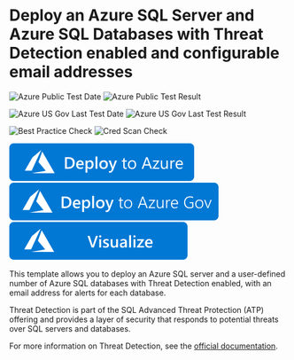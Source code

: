 # Deploy an Azure SQL Server and Azure SQL Databases with Threat Detection enabled and configurable email addresses

![Azure Public Test Date](https://azurequickstartsservice.blob.core.windows.net/badges/quickstarts/microsoft.sql/sql-threat-detection-db-policy-multiple-databases/PublicLastTestDate.svg)
![Azure Public Test Result](https://azurequickstartsservice.blob.core.windows.net/badges/quickstarts/microsoft.sql/sql-threat-detection-db-policy-multiple-databases/PublicDeployment.svg)

![Azure US Gov Last Test Date](https://azurequickstartsservice.blob.core.windows.net/badges/quickstarts/microsoft.sql/sql-threat-detection-db-policy-multiple-databases/FairfaxLastTestDate.svg)
![Azure US Gov Last Test Result](https://azurequickstartsservice.blob.core.windows.net/badges/quickstarts/microsoft.sql/sql-threat-detection-db-policy-multiple-databases/FairfaxDeployment.svg)

![Best Practice Check](https://azurequickstartsservice.blob.core.windows.net/badges/quickstarts/microsoft.sql/sql-threat-detection-db-policy-multiple-databases/BestPracticeResult.svg)
![Cred Scan Check](https://azurequickstartsservice.blob.core.windows.net/badges/quickstarts/microsoft.sql/sql-threat-detection-db-policy-multiple-databases/CredScanResult.svg)

[![Deploy To Azure](https://raw.githubusercontent.com/Azure/azure-quickstart-templates/master/1-CONTRIBUTION-GUIDE/images/deploytoazure.svg?sanitize=true)](https://portal.azure.com/#create/Microsoft.Template/uri/https%3A%2F%2Fraw.githubusercontent.com%2FAzure%2Fazure-quickstart-templates%2Fmaster%2Fquickstarts%2Fmicrosoft.sql%2Fsql-threat-detection-db-policy-multiple-databases%2Fazuredeploy.json)
[![Deploy To Azure US Gov](https://raw.githubusercontent.com/Azure/azure-quickstart-templates/master/1-CONTRIBUTION-GUIDE/images/deploytoazuregov.svg?sanitize=true)](https://portal.azure.us/#create/Microsoft.Template/uri/https%3A%2F%2Fraw.githubusercontent.com%2FAzure%2Fazure-quickstart-templates%2Fmaster%2Fquickstarts%2Fmicrosoft.sql%2Fsql-threat-detection-db-policy-multiple-databases%2Fazuredeploy.json)
[![Visualize](https://raw.githubusercontent.com/Azure/azure-quickstart-templates/master/1-CONTRIBUTION-GUIDE/images/visualizebutton.svg?sanitize=true)](http://armviz.io/#/?load=https%3A%2F%2Fraw.githubusercontent.com%2FAzure%2Fazure-quickstart-templates%2Fmaster%2Fquickstarts%2Fmicrosoft.sql%2Fsql-threat-detection-db-policy-multiple-databases%2Fazuredeploy.json)

This template allows you to deploy an Azure SQL server and a user-defined number of Azure SQL databases with Threat Detection enabled, with an email address for alerts for each database.

Threat Detection is part of the SQL Advanced Threat Protection (ATP) offering and provides a layer of security that responds to potential threats over SQL servers and databases.

For more information on Threat Detection, see the [official documentation]( https://docs.microsoft.com/en-us/azure/sql-database/sql-database-threat-detection).
